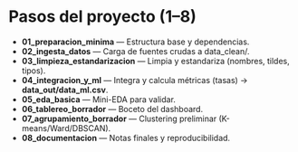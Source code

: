 # Pasos del proyecto (1–8)

- **01_preparacion_minima** — Estructura base y dependencias.
- **02_ingesta_datos** — Carga de fuentes crudas a data_clean/.
- **03_limpieza_estandarizacion** — Limpia y estandariza (nombres, tildes, tipos).
- **04_integracion_y_ml** — Integra y calcula métricas (tasas) → **data_out/data_ml.csv**.
- **05_eda_basica** — Mini-EDA para validar.
- **06_tablereo_borrador** — Boceto del dashboard.
- **07_agrupamiento_borrador** — Clustering preliminar (K-means/Ward/DBSCAN).
- **08_documentacion** — Notas finales y reproducibilidad.
